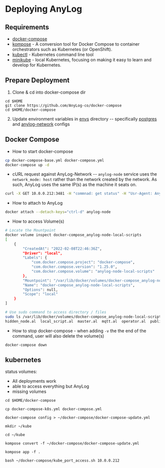 # Deploying AnyLog 

## Requirements 
* [docker-compose](https://github.com/AnyLog-co/documentation/blob/master/Docker%20Compose%20&%20Kubernetes.md)
* [kompose](https://kompose.io/installation/) - A conversion tool for Docker Compose to container orchestrators such as Kubernetes (or OpenShift).
* [kubectl](https://kubernetes.io/docs/tasks/tools/install-kubectl-linux/) - Kubernetes command line tool
* [minikube](https://minikube.sigs.k8s.io/docs/start/) - local Kubernetes, focusing on making it easy to learn and develop for Kubernetes.

## Prepare Deployment 
1. Clone & cd into docker-compose dir 
```commandline
cd $HOME
git clone https://github.com/AnyLog-co/docker-compose
cd $HOME/docker-compose 
```
2. Update environment variables in [envs](envs/) directory -- specifically [postgres](envs/postgres.env) and [anylog-network](envs/anylog_node.env) configs 


## Docker Compose 
* How to start docker-compose
```bash
cp docker-compose-base.yml docker-compose.yml 
docker-compose up -d 
```

* cURL request against AnyLog-Network -- `anylog-node` service uses the `network_mode: host` rather than the network created by the network. As such, AnyLog uses the same IP(s) as the machine it seats on. 
```bash
curl -X GET 10.0.0.212:3481 -H "commnad: get status" -H "Usr-Agent: AnyLog/1.23"
```

* How to attach to AnyLog
```bash
docker attach --detach-keys="ctrl-d" anylog-node
```
* How to access Volume(s)
```bash
# Locate the Mountpoint 
docker volume inspect docker-compose_anylog-node-local-scripts 
[
    {
        "CreatedAt": "2022-02-08T22:46:36Z",
        "Driver": "local",
        "Labels": {
            "com.docker.compose.project": "docker-compose",
            "com.docker.compose.version": "1.25.0",
            "com.docker.compose.volume": "anylog-node-local-scripts"
        },
        "Mountpoint": "/var/lib/docker/volumes/docker-compose_anylog-node-local-scripts/_data",
        "Name": "docker-compose_anylog-node-local-scripts",
        "Options": null,
        "Scope": "local"
    }
]

# Use sudo command to access directory / files  
sudo ls /var/lib/docker/volumes/docker-compose_anylog-node-local-scripts/_data
hidden_node.al  local_script.al  master.al  mqtt.al  operator.al  publisher.al  query.al  rest_init.al  single_node.al  single_node_publisher.al
```

* How to stop docker-compose - when adding `-v` the the end of the command, user will also delete the volume(s)
```commandline
docker-compose down
```


## kubernetes
status volumes: 
* All deployments work 
* able to access everything but AnyLog 
* missing volumes 
```
cd $HOME/docker-compose 

cp docker-compose-k8s.yml docker-compose.yml 

docker-compose config > ~/docker-compose/docker-compose-update.yml 

mkdir ~/kube

cd ~/kube 

kompose convert -f ~/docker-compose/docker-compose-update.yml

kompose app -f . 

bash ~/docker-compose/kube_port_access.sh 10.0.0.212
```
